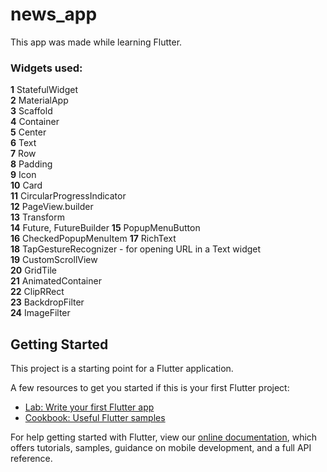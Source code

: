 # news_app

This app was made while learning Flutter.

### Widgets used:
  <b>1</b> StatefulWidget <br>
  <b>2</b> MaterialApp <br>
  <b>3</b> Scaffold <br>
  <b>4</b> Container<br>
  <b>5</b> Center<br>
  <b>6</b> Text <br>
  <b>7</b> Row <br>
  <b>8</b> Padding <br>
  <b>9</b> Icon <br>
  <b>10</b> Card <br>
  <b>11</b> CircularProgressIndicator<br>
  <b>12</b> PageView.builder<br>
  <b>13</b> Transform<br>
  <b>14</b> Future, FutureBuilder
  <b>15</b> PopupMenuButton<br>
  <b>16</b> CheckedPopupMenuItem
  <b>17</b> RichText<br>
  <b>18</b> TapGestureRecognizer - for opening URL in a Text widget<br>
  <b>19</b> CustomScrollView<br>
  <b>20</b> GridTile<br>
  <b>21</b> AnimatedContainer<br>
  <b>22</b> ClipRRect<br>
  <b>23</b> BackdropFilter<br>
  <b>24</b> ImageFilter<br>
    
  

## Getting Started

This project is a starting point for a Flutter application.

A few resources to get you started if this is your first Flutter project:

- [Lab: Write your first Flutter app](https://flutter.dev/docs/get-started/codelab)
- [Cookbook: Useful Flutter samples](https://flutter.dev/docs/cookbook)

For help getting started with Flutter, view our 
[online documentation](https://flutter.dev/docs), which offers tutorials, 
samples, guidance on mobile development, and a full API reference.
